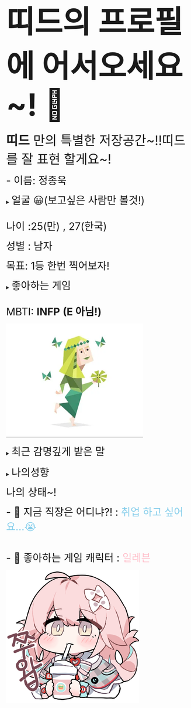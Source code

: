 # <span style="font-size:300%">띠드의 프로필에 어서오세요~! 👋 </span>


<span style="font-size:250%"> **띠드** 만의 특별한 저장공간~!!띠드를 잘 표현 할게요~! </span>

<span style="font-size:200%">- 이름: 정종욱</span> 

<details markdown="1">
  <summary> <span style="font-size:200%">얼굴 😀(보고싶은 사람만 볼것!) </span> </summary>
	<div markdown="1"> 
<Br>
<span style="font-size:150%"> 제주도 오설록 티 뮤지엄에서 찍은 사진 </span> </summary>

![이미지](JONGUK.jpg)

</details>

<br>

<span style="font-size:200%">나이 :25(만) , 27(한국)</span> 

<span style="font-size:200%">성별 : 남자</span> 

<span style="font-size:200%">목표: 1등 한번 찍어보자!</span>

<details markdown="1">
  <summary><span style="font-size:200%">좋아하는 게임</span></summary>
	<div markdown="1">

<span style="font-size:150%"> [테일즈런너](https://tr.hangame.com/index.asp) </span>

![이미지](talesrunner.png)

<span style="font-size:150%"> [이터널 리턴](https://playeternalreturn.com/main?hl=ko-KR) </span>


![이미지](이터널리턴.webp)

</details>

<br>

<span style="font-size:200%">MBTI: <a>**INFP**</A> **(E 아님!)**</span>

![이미지](infp.webp)
<details markdown="1">

  <summary>
<span style="font-size:200%">최근 감명깊게 받은 말</span> </summary>
	<div markdown="1">
<br>
<span style="font-size:150%">시도해 보고, 실패해도, 상관없어 또 시도하고 실패하더라도 더 잘 실패하면 돼</span>

![이미지](try.jpg)

</details>

<br>

<details markdown="1">
  <summary> <span style="font-size:200%">나의성향</span> </summary>
	<div markdown="1">
<br>
<span style="font-size:150%"><span style="background-color:black"><span style="color:white">완벽하지는 않지만 게임에서 나온 나의 성향 결과!</span>

![이미지](ALTER_EGO.jpg)

  
</details> 


<span style="font-size:200%">나의 상태~!</span>

<span style="font-size:200%">- 🔭 지금 직장은 어디냐?! :<span style="color:skyblue"> 취업 하고 싶어요...😭</span>

<br>

<span style="font-size:200%">- 🌱 좋아하는 게임 캐릭터 : <span style="color:pink">일레븐 </span>

![이미지](일레븐쭈왑.png)


